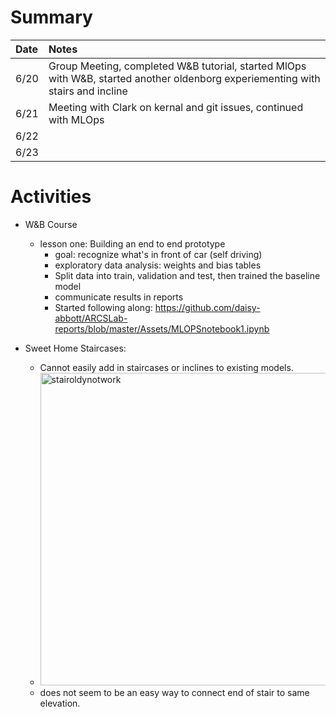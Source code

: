 # Summary 
| Date   | Notes
| :----- | :-------------------------------
| 6/20   | Group Meeting, completed W&B tutorial, started MlOps with W&B, started another oldenborg experiementing with stairs and incline 
| 6/21   | Meeting with Clark on kernal and git issues, continued with MLOps
| 6/22   | 
| 6/23   | 


# Activities 
* W&B Course
    * lesson one: Building an end to end prototype
        * goal: recognize what's in front of car (self driving)
        * exploratory data analysis: weights and bias tables
        * Split data into train, validation and test, then trained the baseline model
        * communicate results in reports
        * Started following along: https://github.com/daisy-abbott/ARCSLab-reports/blob/master/Assets/MLOPSnotebook1.ipynb


* Sweet Home Staircases: 
    * Cannot easily add in staircases or inclines to existing models. 
    * <img width="500" alt="stairoldynotwork" src="https://github.com/daisy-abbott/ARCSLab-reports/assets/112681549/70541a50-a938-4a17-ab48-a092c259d413"> 
    * does not seem to be an easy way to connect end of stair to same elevation. 
